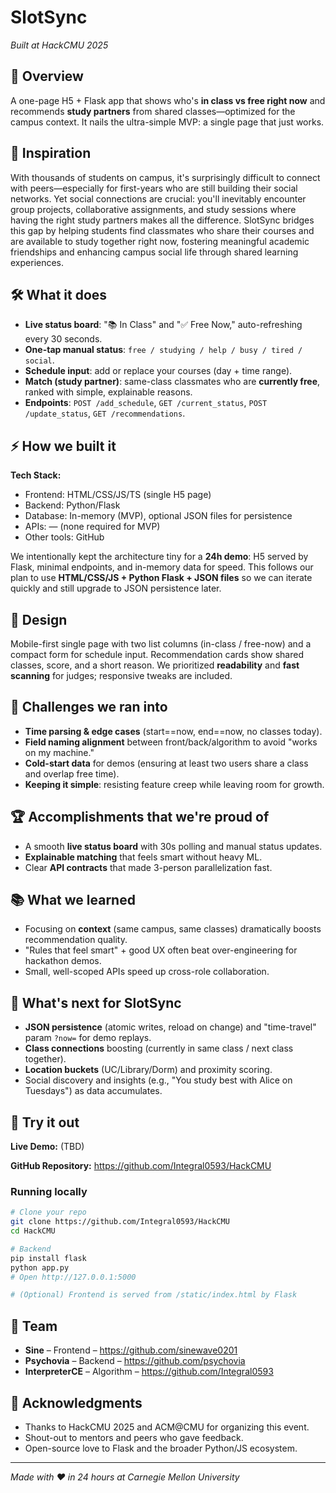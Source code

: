 # SlotSync
*Built at HackCMU 2025*

## 🚀 Overview

A one-page H5 + Flask app that shows who's **in class vs free right now** and recommends **study partners** from shared classes—optimized for the campus context. It nails the ultra-simple MVP: a single page that just works.

## 🎯 Inspiration

With thousands of students on campus, it's surprisingly difficult to connect with peers—especially for first-years who are still building their social networks. Yet social connections are crucial: you'll inevitably encounter group projects, collaborative assignments, and study sessions where having the right study partners makes all the difference. SlotSync bridges this gap by helping students find classmates who share their courses and are available to study together right now, fostering meaningful academic friendships and enhancing campus social life through shared learning experiences.
## 🛠 What it does

* **Live status board**: "📚 In Class" and "✅ Free Now," auto-refreshing every 30 seconds.
* **One-tap manual status**: `free / studying / help / busy / tired / social`.
* **Schedule input**: add or replace your courses (day + time range).
* **Match (study partner)**: same-class classmates who are **currently free**, ranked with simple, explainable reasons.
* **Endpoints**: `POST /add_schedule`, `GET /current_status`, `POST /update_status`, `GET /recommendations`.

## ⚡ How we built it

**Tech Stack:**
- Frontend: HTML/CSS/JS/TS (single H5 page)
- Backend: Python/Flask
- Database: In-memory (MVP), optional JSON files for persistence
- APIs: — (none required for MVP)
- Other tools: GitHub

We intentionally kept the architecture tiny for a **24h demo**: H5 served by Flask, minimal endpoints, and in-memory data for speed. This follows our plan to use **HTML/CSS/JS + Python Flask + JSON files** so we can iterate quickly and still upgrade to JSON persistence later.

## 🎨 Design

Mobile-first single page with two list columns (in-class / free-now) and a compact form for schedule input. Recommendation cards show shared classes, score, and a short reason. We prioritized **readability** and **fast scanning** for judges; responsive tweaks are included.

## 💪 Challenges we ran into

* **Time parsing & edge cases** (start==now, end==now, no classes today).
* **Field naming alignment** between front/back/algorithm to avoid "works on my machine."
* **Cold-start data** for demos (ensuring at least two users share a class and overlap free time).
* **Keeping it simple**: resisting feature creep while leaving room for growth.

## 🏆 Accomplishments that we're proud of

* A smooth **live status board** with 30s polling and manual status updates.
* **Explainable matching** that feels smart without heavy ML.
* Clear **API contracts** that made 3-person parallelization fast.

## 📚 What we learned

* Focusing on **context** (same campus, same classes) dramatically boosts recommendation quality.
* "Rules that feel smart" + good UX often beat over-engineering for hackathon demos.
* Small, well-scoped APIs speed up cross-role collaboration.

## 🔮 What's next for SlotSync

* **JSON persistence** (atomic writes, reload on change) and "time-travel" param `?now=` for demo replays.
* **Class connections** boosting (currently in same class / next class together).
* **Location buckets** (UC/Library/Dorm) and proximity scoring.
* Social discovery and insights (e.g., "You study best with Alice on Tuesdays") as data accumulates.

## 🚀 Try it out

**Live Demo:** (TBD)

**GitHub Repository:** https://github.com/Integral0593/HackCMU

### Running locally

```bash
# Clone your repo
git clone https://github.com/Integral0593/HackCMU
cd HackCMU

# Backend
pip install flask
python app.py
# Open http://127.0.0.1:5000

# (Optional) Frontend is served from /static/index.html by Flask
```

## 👥 Team

* **Sine** – Frontend – https://github.com/sinewave0201
* **Psychovia** – Backend – https://github.com/psychovia
* **InterpreterCE** – Algorithm – https://github.com/Integral0593

## 🙏 Acknowledgments

* Thanks to HackCMU 2025 and ACM@CMU for organizing this event.
* Shout-out to mentors and peers who gave feedback.
* Open-source love to Flask and the broader Python/JS ecosystem.

---

*Made with ❤️ in 24 hours at Carnegie Mellon University*

